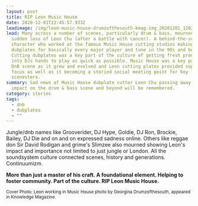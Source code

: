 ```yaml
---
layout: post
title: RIP Leon Music House
date: 2020-12-01T22:45:57.933Z
leadimage: /img/leon-music-house-drumzofthesouth-kmag-img_20201201_120217205-snapseed-continuumizm.jpeg
lead: Many across a number of scenes, particularly drum & bass, mourned at the
  sudden loss of Leon Chu (after a battle with cancer). A behind-the-scenes
  character who worked at the famous Music House cutting studios making
  dubplates for basically every major player and tune in the 90s and beyond.
  Cutting dubplates was a key part of the culture of getting fresh productions
  into DJs hands to play as quick as possible. Music House was a key part of the
  DnB scene as it grew and evolved and Leon cutting plates provided support and
  focus as well as it becoming a storied social meeting point for key
  scenesters.
summary: Sad news of Music House dubplate cutter Leon Chu passing away. His
  impact on the drum & bass scene and beyond will be remembered.
category: stories
tags:
  - dnb
  - dubplates
  - ""
---
```

Jungle/dnb names like Grooverider, DJ Hype, Goldie, DJ Ron, Brockie, Bailey, DJ Die and on and on expressed sadness online. Others like reggae don Sir David Rodigan and grime's Slimzee also mourned showing Leon's impact and importance not limited to just jungle or London. All the soundsystem culture connected scenes, history and generations. Continuumizm.

**More than just a master of his craft. A foundational element. Helping to foster community. Part of the culture. RIP Leon Music House.**

<small class="text-secondary">Cover Photo: Leon working in Music House photo by Georgina Drumzofthesouth, appeared in Knowledge Magazine.</small>